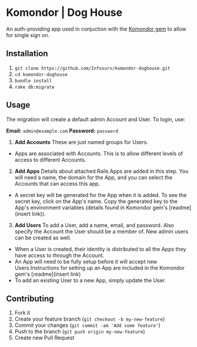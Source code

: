 # Komondor | Dog House

An auth-providing app used in conjuction with the [Komondor gem](https://github.com/richard508/komondor) to allow for single sign on.

## Installation

1. `git clone https://github.com/Infosurv/komondor-doghouse.git`
2. `cd komondor-doghouse`
3. `bundle install`
4. `rake db:migrate`

## Usage

The migration will create a default admin Account and User. To login, use:

**Email:** `admin@example.com`
**Password:** `password`

1. **Add Accounts** These are just named groups for Users.
  * Apps are associated with Accounts. This is to allow different levels of access to different Accounts.
2. **Add Apps** Details about attached Rails Apps are added in this step. You will need a name, the domain for the App, and you can select the Accounts that can access this app.
  * A secret key will be generated for the App when it is added. To see the secret key, click on the App's name. Copy the generated key to the App's environment variables (details found in Komondor gem's [readme](insert link)).
3. **Add Users** To add a User, add a name, email, and password. Also specify the Account the User should be a member of. New admin users can be created as well.
  * When a User is created, their identity is distributed to all the Apps they have access to through the Account.
  * An App will need to be fully setup before it will accept new Users.Instructions for setting up an App are included in the Komondor gem's [readme](insert link)
  * To add an existing User to a new App, simply update the User.

## Contributing

1. Fork it
2. Create your feature branch (`git checkout -b my-new-feature`)
3. Commit your changes (`git commit -am 'Add some feature'`)
4. Push to the branch (`git push origin my-new-feature`)
5. Create new Pull Request
